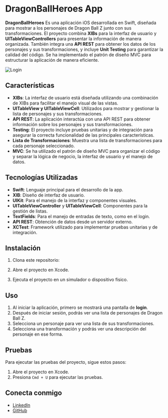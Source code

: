 
# DragonBallHeroes App

**DragonBallHeroes** Es una aplicación iOS desarrollada en Swift, diseñada para mostrar a los personajes de Dragon Ball Z junto con sus transformaciones. El proyecto combina **XIBs** para la interfaz de usuario y **UITableViewControllers** para presentar la información de manera organizada. También integra una **API REST** para obtener los datos de los personajes y sus transformaciones, y incluye **Unit Testing** para garantizar la calidad del código. Se ha implementado el patrón de diseño MVC para estructurar la aplicación de manera eficiente.

![Login](https://i.postimg.cc/MGhzbNT9/Screens.png)


## Características

- **XIBs**: La interfaz de usuario está diseñada utilizando una combinación de XIBs para facilitar el manejo visual de las vistas.
- **UITableView y UITableViewCell**: Utilizados para mostrar y gestionar la lista de personajes y sus transformaciones.
- **API REST**: La aplicación interactúa con una API REST para obtener información sobre los personajes y sus transformaciones.
- **Testing**: El proyecto incluye pruebas unitarias y de integración para asegurar la correcta funcionalidad de las principales características.
- **Lista de Transformaciones**: Muestra una lista de transformaciones para cada personaje seleccionado.
- **MVC**: Se ha utilizado el patrón de diseño MVC para organizar el código y separar la lógica de negocio, la interfaz de usuario y el manejo de datos.

## Tecnologías Utilizadas

- **Swift**: Lenguaje principal para el desarrollo de la app.
- **XIB**: Diseño de interfaz de usuario.
- **UIKit**: Para el manejo de la interfaz y componentes visuales.
- **UITableViewController** y **UITableViewCell**: Componentes para la gestión de listas.
- **TextFields**: Para el manejo de entradas de texto, como en el login.
- **API REST**: Obtención de datos desde un servidor externo.
- **XCTest**: Framework utilizado para implementar pruebas unitarias y de integración.

## Instalación

1. Clona este repositorio:

2. Abre el proyecto en Xcode.

3. Ejecuta el proyecto en un simulador o dispositivo físico.

## Uso

1. Al iniciar la aplicación, primero se mostrará una pantalla de **login**.
2. Después de iniciar sesión, podrás ver una lista de personajes de Dragon Ball Z.
3. Selecciona un personaje para ver una lista de sus transformaciones.
4. Selecciona una transformación y podrás ver una descripción del personaje en ese forma.

## Pruebas

Para ejecutar las pruebas del proyecto, sigue estos pasos:

1. Abre el proyecto en Xcode.
2. Presiona `Cmd + U` para ejecutar las pruebas.

## Conecta conmigo

- [LinkedIn](https://www.linkedin.com/in/kevin-heredia-esparza/)
- [GitHub](https://github.com/KevinHe1496)

